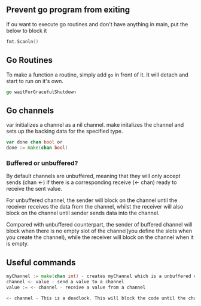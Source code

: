## Prevent go program from exiting
If ou want to execute go routines and don't have anything in main, put the below to block it
```go
fmt.Scanln()
```

## Go Routines
To make a function a routine, simply add `go` in front of it. It will detach and start to run on it's own.
```go
go waitForGracefulShutdown 
```
## Go channels
var initializes a channel as a nil channel. make initalizes the channel and sets up the backing data for the specified type.
```go
var done chan bool or
done := make(chan bool)
```

### Buffered or unbuffered?
By default channels are unbuffered, meaning that they will only accept sends (chan <-) if there is a corresponding receive (<- chan) ready to receive the sent value.

For unbuffered channel, the sender will block on the channel until the receiver receives the data from the channel, whilst the receiver will also block on the channel until sender sends data into the channel.

Compared with unbuffered counterpart, the sender of buffered channel will block when there is no empty slot of the channel(you define the slots when you create the channel), while the receiver will block on the channel when it is empty.


## Useful commands
```go
myChannel := make(chan int) - creates myChannel which is a unbuffered channel of type int
channel <- value - send a value to a channel
value := <- channel - receive a value from a channel

<- channel - This is a deadlock. This will block the code until the channel receives a value

```